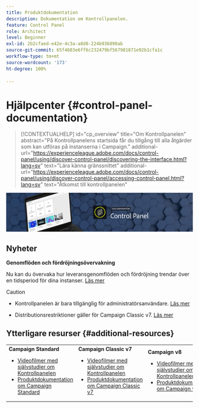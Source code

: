 ```yaml
---
title: Produktdokumentation
description: Dokumentation om Kontrollpanelen.
feature: Control Panel
role: Architect
level: Beginner
exl-id: 2b2cfaed-e42e-4c3a-a8d8-224b936890ab
source-git-commit: 65f4603e6ff6c232479bf567981871e92b1cfa1c
workflow-type: tm+mt
source-wordcount: '173'
ht-degree: 100%

---
```


# Hjälpcenter {#control-panel-documentation}

>[!CONTEXTUALHELP]
>id="cp_overview"
>title="Om Kontrollpanelen"
>abstract="På Kontrollpanelens startsida får du tillgång till alla åtgärder som kan utföras på instanserna i Campaign."
>additional-url="https://experienceleague.adobe.com/docs/control-panel/using/discover-control-panel/discovering-the-interface.html?lang=sv" text="Lära känna gränssnittet"
>additional-url="https://experienceleague.adobe.com/docs/control-panel/using/discover-control-panel/accessing-control-panel.html?lang=sv" text="Åtkomst till kontrollpanelen"

![](assets/do-not-localize/banner.png)

## Nyheter

<!--**Active queries monitoring**

Control Panel now allows you to monitor queries that have been running for the longest time on your instances. [Read more](performance-monitoring/using/database-active-queries.md)-->

**Genomflöden och fördröjningsövervakning**

Nu kan du övervaka hur leveransgenomflöden och fördröjning trendar över en tidsperiod för dina instanser. [Läs mer](performance-monitoring/using/thoughputs-latencies.md)


>[!CAUTION]
>
>* Kontrollpanelen är bara tillgänglig för administratörsanvändare. [Läs mer](https://experienceleague.adobe.com/docs/control-panel/using/discover-control-panel/managing-permissions.html?lang=sv#discover-control-panel)
>
>* Distributionsrestriktioner gäller för Campaign Classic v7. [Läs mer](faq.md#v7-restrictions)


## Ytterligare resurser {#additional-resources}

<table>
    <tr>
        <td><b>Campaign Standard</b><br/>
        <ul>
            <li><a href="https://experienceleague.adobe.com/docs/campaign-standard-learn/control-panel/control-panel-overview.html?lang=sv">Videofilmer med självstudier om Kontrollpanelen</a></li>
            <li><a href="https://experienceleague.adobe.com/docs/campaign-standard/using/campaign-standard-home.html?lang=sv">Produktdokumentation om Campaign Standard</a></li>
        </ul>
        </td>
        <td><b>Campaign Classic v7</b><br/>
        <ul>
            <li><a href="https://experienceleague.adobe.com/docs/campaign-classic-learn/control-panel/control-panel-overview.html?lang=sv">Videofilmer med självstudier om Kontrollpanelen</a></li>
            <li><a href="https://experienceleague.adobe.com/docs/campaign-classic/using/campaign-classic-home.html?lang=sv">Produktdokumentation om Campaign Classic v7</a></li>
        </ul>
        </td>
        <td><b>Campaign v8</b><br/>
        <ul>
            <li><a href="https://experienceleague.adobe.com/docs/campaign-learn/control-panel/control-panel-overview.html?lang=sv">Videofilmer med självstudier om Kontrollpanelen</a></li>
            <li><a href="https://experienceleague.adobe.com/docs/campaign/campaign-v8/campaign-home.html?lang=sv">Produktdokumentation om Campaign v8</a></li>
        </ul>
        </td>
    </tr>
</table>

